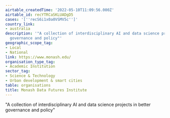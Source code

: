 ```yaml
---
airtable_createdTime: '2022-05-10T11:09:56.000Z'
airtable_id: recYTRCaSKLUADgD5
cases: '[''recS6i1x0a0VSMV5c'']'
country_link:
- australia
description: '"A collection of interdisciplinary AI and data science projects in better
  governance and policy"'
geographic_scope_tag:
- Local
- National
link: https://www.monash.edu/
organisation_type_tag:
- Academic Institution
sector_tag:
- Science & Technology
- Urban development & smart cities
table: organisations
title: Monash Data Futures Institute
---
```


"A collection of interdisciplinary AI and data science projects in better governance and policy"